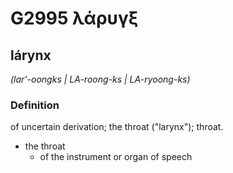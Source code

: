 # G2995 λάρυγξ

## lárynx

_(lar'-oongks | LA-roong-ks | LA-ryoong-ks)_

### Definition

of uncertain derivation; the throat ("larynx"); throat.

- the throat
  - of the instrument or organ of speech


